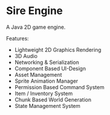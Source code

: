 # Sire Engine
A Java 2D game engine.

Features:
  - Lightweight 2D Graphics Rendering
  - 3D Audio
  - Networking & Serialization
  - Component Based UI-Design
  - Asset Management
  - Sprite Animation Manager
  - Permission Based Command System
  - Item / Inventory System
  - Chunk Based World Generation
  - State Management System

